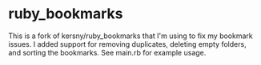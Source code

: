 ruby_bookmarks
==============

This is a fork of kersny/ruby_bookmarks that I'm using to fix my bookmark issues. I added support for removing duplicates, deleting empty folders, and sorting the bookmarks. See main.rb for example usage.

